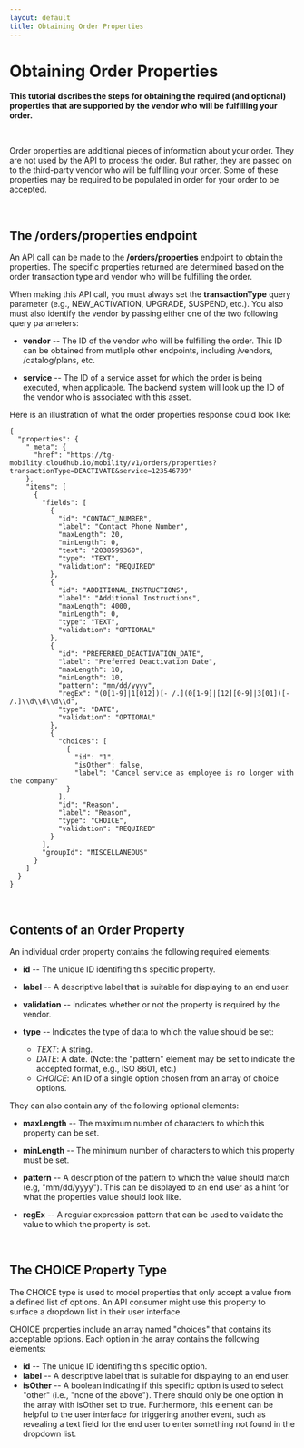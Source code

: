 ```yaml
---
layout: default
title: Obtaining Order Properties
---
```



# Obtaining Order Properties

**This tutorial dscribes the steps for obtaining the required (and optional) properties that are supported by the vendor who will be fulfilling your order.**

<br/>

Order properties are additional pieces of information about your order. They are not used by the API to process the order. But rather, they are passed on to the third-party vendor who will be fulfilling your order. Some of these properties may be required to be populated in order for your order to be accepted.

<br/>

## The /orders/properties endpoint

An API call can be made to the **/orders/properties** endpoint to obtain the properties. The specific properties returned are determined based on the order transaction type and  vendor who will be fulfilling the order.

When making this API call, you must always set the **transactionType** query parameter (e.g., NEW_ACTIVATION, UPGRADE, SUSPEND, etc.). You also must also identify the vendor by passing either one of the two following query parameters:
 
* **vendor** -- The ID of the vendor who will be fulfilling the order. This ID can be obtained from mutliple other endpoints, including /vendors, /catalog/plans, etc.

* **service** -- The ID of a service asset for which the order is being executed, when applicable. The backend system will look up the ID of the vendor who is associated with this asset.


Here is an illustration of what the order properties response could look like:

```
{
  "properties": {
    "_meta": {
      "href": "https://tg-mobility.cloudhub.io/mobility/v1/orders/properties?transactionType=DEACTIVATE&service=123546789"
    },
    "items": [
      {
        "fields": [
          {
            "id": "CONTACT_NUMBER",
            "label": "Contact Phone Number",
            "maxLength": 20,
            "minLength": 0,
            "text": "2038599360",
            "type": "TEXT",
            "validation": "REQUIRED"
          },
          {
            "id": "ADDITIONAL_INSTRUCTIONS",
            "label": "Additional Instructions",
            "maxLength": 4000,
            "minLength": 0,
            "type": "TEXT",
            "validation": "OPTIONAL"
          },
          {
            "id": "PREFERRED_DEACTIVATION_DATE",
            "label": "Preferred Deactivation Date",
            "maxLength": 10,
            "minLength": 10,
            "pattern": "mm/dd/yyyy",
            "regEx": "(0[1-9]|1[012])[- /.](0[1-9]|[12][0-9]|3[01])[- /.]\\d\\d\\d\\d",
            "type": "DATE",
            "validation": "OPTIONAL"
          },
          {
            "choices": [
              {
                "id": "1",
                "isOther": false,
                "label": "Cancel service as employee is no longer with the company"
              }
            ],
            "id": "Reason",
            "label": "Reason",
            "type": "CHOICE",
            "validation": "REQUIRED"
          }
        ],
        "groupId": "MISCELLANEOUS"
      }
    ]
  }
}
```

<br/>

## Contents of an Order Property

An individual order property contains the following required elements:

* **id** -- The unique ID identifing this specific property.

* **label** -- A descriptive label that is suitable for displaying to an end user.

* **validation** -- Indicates whether or not the property is required by the vendor.

* **type** -- Indicates the type of data to which the value should be set:
  * *TEXT*: A string.
  * *DATE*: A date. (Note: the "pattern" element may be set to indicate the accepted format, e.g., ISO 8601, etc.)
  * *CHOICE*: An ID of a single option chosen from an array of choice options. 


They can also contain any of the following optional elements:

* **maxLength** -- The maximum number of characters to which this property can be set. 

* **minLength** -- The minimum number of characters to which this property must be set. 

* **pattern** -- A description of the pattern to which the value should match (e.g, "mm/dd/yyyy"). This can be displayed to an end user as a hint for what the properties value should look like.

* **regEx** -- A regular expression pattern that can be used to validate the value to which the property is set.


<a name="#choiceProperty"></a><br/>

## The CHOICE Property Type

The CHOICE type is used to model properties that only accept a value from a defined list of options. An API consumer might use this property to surface a dropdown list in their user interface. 

CHOICE properties include an array named "choices" that contains its acceptable options. Each option in the array contains the following elements:

 * **id** -- The unique ID identifing this specific option.
 * **label** --  A descriptive label that is suitable for displaying to an end user.
 * **isOther** -- A boolean indicating if this specific option is used to select "other" (i.e., "none of the above"). There should only be one option in the array with isOther set to true. Furthermore, this element can be helpful to the user interface for triggering another event, such as revealing a text field for the end user to enter something not found in the dropdown list.

